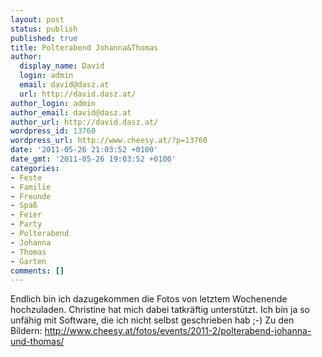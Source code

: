 ```yaml
---
layout: post
status: publish
published: true
title: Polterabend Johanna&Thomas
author:
  display_name: David
  login: admin
  email: david@dasz.at
  url: http://david.dasz.at/
author_login: admin
author_email: david@dasz.at
author_url: http://david.dasz.at/
wordpress_id: 13760
wordpress_url: http://www.cheesy.at/?p=13760
date: '2011-05-26 21:03:52 +0100'
date_gmt: '2011-05-26 19:03:52 +0100'
categories:
- Feste
- Familie
- Freunde
- Spaß
- Feier
- Party
- Polterabend
- Johanna
- Thomas
- Garten
comments: []
---
```

Endlich bin ich dazugekommen die Fotos von letztem Wochenende hochzuladen. Christine hat mich dabei tatkräftig unterstützt. Ich bin ja so unfähig mit Software, die ich nicht selbst geschrieben hab ;-)
Zu den Bildern:
http://www.cheesy.at/fotos/events/2011-2/polterabend-johanna-und-thomas/
